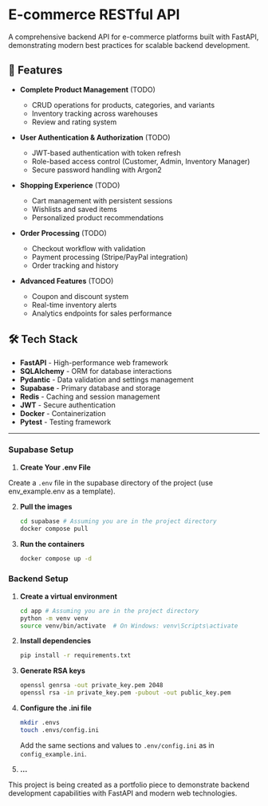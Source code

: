 # E-commerce RESTful API

A comprehensive backend API for e-commerce platforms built with FastAPI, demonstrating modern best practices for scalable backend development.

## 🚀 Features

- **Complete Product Management** (TODO)
  - CRUD operations for products, categories, and variants
  - Inventory tracking across warehouses
  - Review and rating system

- **User Authentication & Authorization** (TODO)
  - JWT-based authentication with token refresh
  - Role-based access control (Customer, Admin, Inventory Manager)
  - Secure password handling with Argon2

- **Shopping Experience** (TODO)
  - Cart management with persistent sessions
  - Wishlists and saved items
  - Personalized product recommendations

- **Order Processing** (TODO)
  - Checkout workflow with validation
  - Payment processing (Stripe/PayPal integration)
  - Order tracking and history

- **Advanced Features** (TODO)
  - Coupon and discount system
  - Real-time inventory alerts
  - Analytics endpoints for sales performance

## 🛠️ Tech Stack

- **FastAPI** - High-performance web framework
- **SQLAlchemy** - ORM for database interactions
- **Pydantic** - Data validation and settings management
- **Supabase** - Primary database and storage
- **Redis** - Caching and session management
- **JWT** - Secure authentication
- **Docker** - Containerization
- **Pytest** - Testing framework

---

### Supabase Setup

1. **Create Your .env File**
  
  Create a `.env` file in the supabase directory of the project (use env_example.env as a template).

2. **Pull the images**
   ```bash
   cd supabase # Assuming you are in the project directory
   docker compose pull
   ```

3. **Run the containers**
   ```bash
   docker compose up -d
   ```
### Backend Setup

1. **Create a virtual environment**
   ```bash
   cd app # Assuming you are in the project directory
   python -m venv venv
   source venv/bin/activate  # On Windows: venv\Scripts\activate
   ```

2. **Install dependencies**
   ```bash
   pip install -r requirements.txt
   ```

3. **Generate RSA keys**
   ```bash
   openssl genrsa -out private_key.pem 2048
   openssl rsa -in private_key.pem -pubout -out public_key.pem
   ```

4. **Configure the .ini file**
   ```bash
   mkdir .envs
   touch .envs/config.ini
   ```

   Add the same sections and values to `.env/config.ini` as in `config_example.ini`.

5. **...**

This project is being created as a portfolio piece to demonstrate backend development capabilities with FastAPI and modern web technologies.
